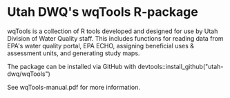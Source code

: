 # Utah DWQ's wqTools R-package

wqTools is a collection of R tools developed and designed for use by Utah Division of Water Quality staff.
This includes functions for reading data from EPA's water quality portal, EPA ECHO, assigning beneficial uses & assessment units, and generating study maps.

The package can be installed via GitHub with devtools::install_github("utah-dwq/wqTools")

See wqTools-manual.pdf for more information.


